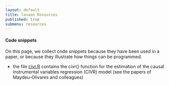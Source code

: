 ```yaml
---
layout: default
title: lavaan Resources
published: true
submenu: resources
---
```


#### Code snippets ####
On this page, we collect code snippets because they have been used
in a paper, or because they illustrate how things can be programmed.

- the file [civr.R](http://lavaan.org/resources/civr7.R) contains the civr()
  function for the estimation of the causal instrumental variables
  regression (CIVR) model (see the papers of Maydeu-Olivares and colleagues)
